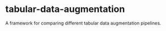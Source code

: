 # tabular-data-augmentation
A framework for comparing different tabular data augmentation pipelines.
